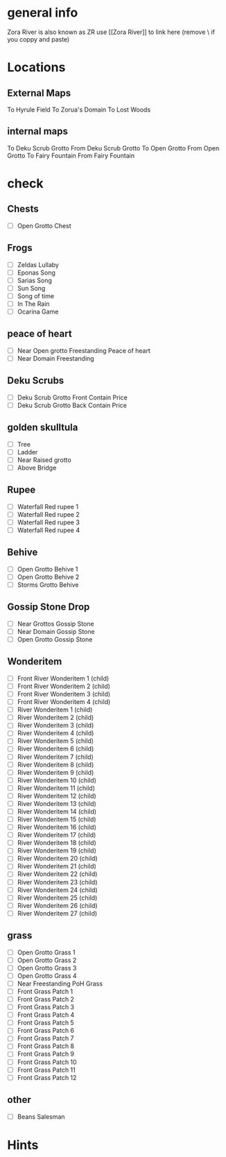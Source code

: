 # general info 
Zora River is also known as ZR use \[\[Zora River]] to link here (remove \\ if you coppy and paste)
# Locations
## External Maps
To Hyrule Field
To Zorua's Domain
To Lost Woods
## internal maps
To Deku Scrub Grotto
From Deku Scrub Grotto
To Open Grotto
From Open Grotto
To Fairy Fountain
From Fairy Fountain
# check
## Chests
- [ ] Open Grotto Chest
## Frogs
- [ ] Zeldas Lullaby
- [ ] Eponas Song
- [ ] Sarias Song
- [ ] Sun Song
- [ ] Song of time
- [ ] In The Rain
- [ ] Ocarina Game
## peace of heart
- [ ] Near Open grotto  Freestanding Peace of heart
- [ ] Near Domain Freestanding 
## Deku Scrubs
- [ ] Deku Scrub Grotto Front Contain   Price
- [ ] Deku Scrub Grotto Back Contain   Price
## golden skulltula
- [ ] Tree
- [ ] Ladder
- [ ] Near Raised grotto
- [ ] Above Bridge
## Rupee
- [ ] Waterfall Red rupee 1
- [ ] Waterfall Red rupee 2
- [ ] Waterfall Red rupee 3
- [ ] Waterfall Red rupee 4
## Behive
- [ ] Open Grotto Behive 1
- [ ] Open Grotto Behive 2
- [ ] Storms Grotto Behive
## Gossip Stone Drop
- [ ] Near Grottos Gossip Stone
- [ ] Near Domain Gossip Stone
- [ ] Open Grotto Gossip Stone
## Wonderitem
- [ ] Front River Wonderitem 1 (child)
- [ ] Front River Wonderitem 2 (child)
- [ ] Front River Wonderitem 3 (child)
- [ ] Front River Wonderitem 4 (child)
- [ ] River Wonderitem 1 (child)
- [ ] River Wonderitem 2 (child)
- [ ] River Wonderitem 3 (child)
- [ ] River Wonderitem 4 (child)
- [ ] River Wonderitem 5 (child)
- [ ] River Wonderitem 6 (child)
- [ ] River Wonderitem 7 (child)
- [ ] River Wonderitem 8 (child)
- [ ] River Wonderitem 9 (child)
- [ ] River Wonderitem 10 (child)
- [ ] River Wonderitem 11 (child)
- [ ] River Wonderitem 12 (child)
- [ ] River Wonderitem 13 (child)
- [ ] River Wonderitem 14 (child)
- [ ] River Wonderitem 15 (child)
- [ ] River Wonderitem 16 (child)
- [ ] River Wonderitem 17 (child)
- [ ] River Wonderitem 18 (child)
- [ ] River Wonderitem 19 (child)
- [ ] River Wonderitem 20 (child)
- [ ] River Wonderitem 21 (child)
- [ ] River Wonderitem 22 (child)
- [ ] River Wonderitem 23 (child)
- [ ] River Wonderitem 24 (child)
- [ ] River Wonderitem 25 (child)
- [ ] River Wonderitem 26 (child)
- [ ] River Wonderitem 27 (child)
## grass
- [ ] Open Grotto Grass 1 
- [ ] Open Grotto Grass 2
- [ ] Open Grotto Grass 3
- [ ] Open Grotto Grass 4
- [ ] Near Freestanding PoH Grass
- [ ] Front Grass Patch 1
- [ ] Front Grass Patch 2
- [ ] Front Grass Patch 3
- [ ] Front Grass Patch 4
- [ ] Front Grass Patch 5
- [ ] Front Grass Patch 6
- [ ] Front Grass Patch 7
- [ ] Front Grass Patch 8
- [ ] Front Grass Patch 9
- [ ] Front Grass Patch 10
- [ ] Front Grass Patch 11
- [ ] Front Grass Patch 12
## other
- [ ] Beans Salesman
# Hints
